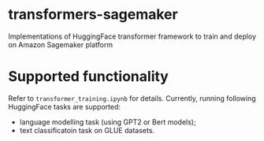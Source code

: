 # transformers-sagemaker
Implementations of HuggingFace transformer framework to train and deploy on Amazon Sagemaker platform

# Supported functionality
Refer to `transformer_training.ipynb` for details. Currently, running following HuggingFace tasks are supported:
- language modelling task (using GPT2 or Bert models);
- text classificatoin task on GLUE datasets.
